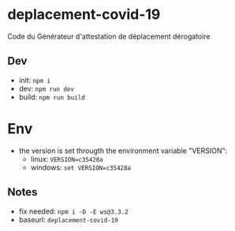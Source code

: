 # deplacement-covid-19
Code du Générateur d'attestation de déplacement dérogatoire

## Dev
* init: `npm i`
* dev: `npm run dev`
* build: `npm run build`

# Env
* the version is set througth the environment variable "VERSION":
  * linux: `VERSION=c35428a`
  * windows: `set VERSION=c35428a`
  
## Notes
* fix needed: `npm i -D -E ws@3.3.2`
* baseurl: `deplacement-covid-19`
